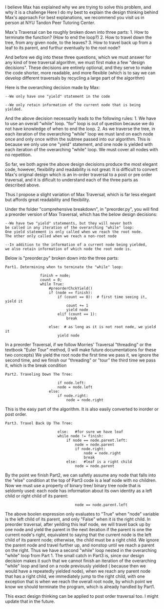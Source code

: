 I believe Max has explained why we are trying to solve this problem, and why it is a challenge
Here I do my best to explain the design thinking behind Max's approach
For best explanations, we recommend you visit us in person at NYU Tandon Peer Tutoring Center.

Max's Traversal can be roughly broken down into three parts:
    1. How to terminate the function? (How to end the loop?)
    2. How to travel down the tree, from any given node, to the leaves?
    3. How to travel back up from a leaf to its parent, and furthur eventually to the root node?

And before we dig into these three questions, which we must answer for any kind of tree traversal 
algorithm, we must first make a few "design decisions". These decisions are entirely optional, 
and they serve to make the code shorter, more readable, and more flexible
(which is to say we can develop different traversals by recycling a large part of the algorithm)

Here is the overarching decision made by Max:

    --We only have one "yield" statement in the code

    --We only retain information of the current node that is being yielded.

And the above decision necessarily leads to the following rules:
    1. We have to use an overall "while" loop. 
      "for" loop is out of question because 
       we do not have knowledge of when to end
       the loop.
    2. As we traverse the tree, in each iteration
       of the overarching "while" loop we must 
       land on each node once and only once 
       within the subtree passed into our algorithm.
       This is because we only use one "yield"
       statement, and one node is yielded with each
       iteration of the overarching "while" loop.
       We must cover all nodes with no repetition.

So far, we both agree the above design decisions produce the most elegant code, however,
flexibility and readability is not great: It is difficult to convert Max's original design
which is an in-order traversal to a post or pre order traversal, and it is dificult to 
understand each of the three parts as described above.

Thus I propose a slight variation of Max Traversal, which is far less elegant but affords
great readability and flexibility. 

Under the folder "comprehensive breakdown", in "preorder.py", you will find a preorder
version of Max Traversal, which has the below design decisions:

    --We have two "yield" statements, but they will never both 
    be called in any iteration of the overarching "while" loop:
    One yield statement is only called when we reach the root node.
    The other only called when we reach a non-root node

    --In addition to the information of a current node being yielded,
    we also retain information of which node the root node is.

Below is "preorder.py" broken down into the three parts:

    Part1. Determining when to terminate the "while" loop:

                    finish = node;
                    count = 0;
                    while True:
                        #preorderChckYield()
                        if (node == finish):
                            if (count == 0):  # first time seeing it, yield it
                                count += 1
                                yield node
                            elif (count == 1):
                                break

                        else:  # as long as it is not root node, we yield it
                            yield node

In a preorder Traversal, if we follow Morries' Traversal "threading" or the textbook
"Euler Tour" method, (I will make future documentations for these two concepts)
We yield the root node the first time we pass it, we ignore the second time, and 
we finish our "threading" or "tour" the third time we pass it, which is the break
condition

    Part2. Traveling Down The Tree:

                            if node.left:
                            node = node.left
                        else:
                            if node.right:
                                node = node.right

This is the easy part of the algorithm. It is also easily converted to inorder or post order.

    Part3. Travel Back Up The Tree:

                            else:   #for sure we have leaf
                            while node != finish:
                                if node == node.parent.left:
                                    node = node.parent
                                    if node.right:
                                        node = node.right
                                        break
                                else:   #leaf is a right child
                                    node = node.parent

By the point we finish Part2, we can safetly assume any node that falls into the "else"
condition at the top of Part3 code is a leaf node with no children. Now we must use a 
property of binary tree/ binary tree node that is seldomly used: each node has information
about its own identity as a left child or right child of its parent:

                                    node == node.parent.left

The above boolen expression only evaluates to "True" when "node" variable is the left 
child of its parent, and only "False" when it is the right child. In preorder traversal,
after yeilding this leaf node, we will travel back up by one node and yield the parent in
the next iteration if the parent is one the current node's right, equivalent to saying that
the current node is the left child of its parent node; otherwise, the child must be a right
child. We ignore the parent node and travel further up, and nonstop until we reach a parent 
on the right. Thus we have a second "while" loop nested in the overarching "while" loop from
Part 1. The small catch in Part3 is, since our design decision makes it such that we cannot
finish an iteration of the overarching "while" loop and land on a node previously yielded (
because then we would have a repeatedly yielded node), when we reach any parent node that has
a right child, we immediately jump to the right child, with one exception that is when we reach
the overall root node, by which point we know we should terminate the program, which is already
handled by Part1.

This exact design thinking can be applied to post order traversal too. I might update that in the future.



